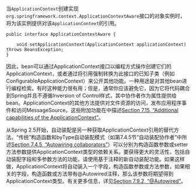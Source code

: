 当`ApplicationContext`创建实现`org.springframework.context.ApplicationContextAware`接口的对象实例时，将为该实例提供对该`ApplicationContext`的引用。

```
public interface ApplicationContextAware {

    void setApplicationContext(ApplicationContext applicationContext) throws BeansException;
}
```

因此，bean可以通过ApplicationContext接口以编程方式操作创建它们的ApplicationContext，或者通过将引用强制转换为此接口的已知子类（例如ConfigurableApplicationContext）来公开其他功能。一种用途是对其他bean进行编程检索。有时这种能力很有用；但是，通常你应该避免它，因为它将代码耦合到Spring并且不遵循Inversion of Control样式，其中协作者作为属性提供给bean。ApplicationContext的其他方法提供对文件资源的访问，发布应用程序事件和访问MessageSource。这些附加功能在中描述[Section 7.15, “Additional capabilities of the ApplicationContext”](https://docs.spring.io/spring/docs/4.3.20.RELEASE/spring-framework-reference/htmlsingle/#context-introduction)。

从Spring 2.5开始，自动装配是另一种获取ApplicationContext引用的替代方法。“传统”构造函数和byType自动装配模式（如第7.4.5节“自动装配协作者”中所述[Section 7.4.5, “Autowiring collaborators”](https://docs.spring.io/spring/docs/4.3.20.RELEASE/spring-framework-reference/htmlsingle/#beans-factory-autowire)）可以分别为构造函数参数或setter方法参数提供ApplicationContext类型的依赖关系。要获得更大的灵活性，包括自动装配字段和多参数方法的功能，请使用基于注释的新自动装配功能。如果这样做，ApplicationContext将自动装入一个字段，构造函数参数或方法参数，如果相关的字段，构造函数或方法带有@Autowired注释，那么该参数将期望得到ApplicationContext类型。有关更多信息，详见[Section 7.9.2, “@Autowired”](https://docs.spring.io/spring/docs/4.3.20.RELEASE/spring-framework-reference/htmlsingle/#beans-autowired-annotation)。


